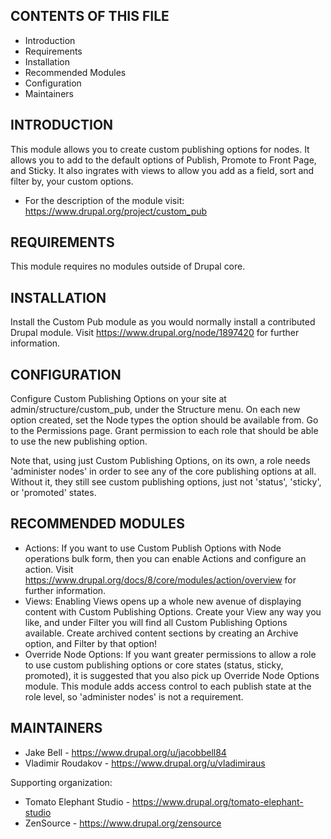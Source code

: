 CONTENTS OF THIS FILE
---------------------

 * Introduction
 * Requirements
 * Installation
 * Recommended Modules
 * Configuration
 * Maintainers


INTRODUCTION
------------

This module allows you to create custom publishing options for nodes. 
It allows you to add to the default options of Publish, Promote to Front Page, and Sticky. 
It also ingrates with views to allow you add as a field, sort and filter by, your custom options.

 * For the description of the module visit:
   https://www.drupal.org/project/custom_pub

REQUIREMENTS
------------

This module requires no modules outside of Drupal core.


INSTALLATION
------------

Install the Custom Pub module as you would normally install a contributed
Drupal module. Visit https://www.drupal.org/node/1897420 for further
information.


CONFIGURATION
-------------

Configure Custom Publishing Options on your site at admin/structure/custom_pub, under the Structure menu.
On each new option created, set the Node types the option should be available from.
Go to the Permissions page. Grant permission to each role that should be able to use the new publishing option.

Note that, using just Custom Publishing Options, on its own, a role needs 'administer nodes' in order to see any of the core publishing options at all. 
Without it, they still see custom publishing options, just not 'status', 'sticky', or 'promoted' states. 

RECOMMENDED MODULES
-------------------

 * Actions:
   If you want to use Custom Publish Options with Node operations bulk form, then you can enable Actions and configure an action.
   Visit https://www.drupal.org/docs/8/core/modules/action/overview for further information.
 * Views:
   Enabling Views opens up a whole new avenue of displaying content with Custom Publishing Options. 
   Create your View any way you like, and under Filter you will find all Custom Publishing Options available. 
   Create archived content sections by creating an Archive option, and Filter by that option!
 * Override Node Options:
   If you want greater permissions to allow a role to use custom publishing options or core states (status, sticky, promoted), it is suggested that you also pick up Override Node Options module. 
   This module adds access control to each publish state at the role level, so 'administer nodes' is not a requirement.

MAINTAINERS
-----------

 * Jake Bell - https://www.drupal.org/u/jacobbell84
 * Vladimir Roudakov - https://www.drupal.org/u/vladimiraus

Supporting organization:

 * Tomato Elephant Studio - https://www.drupal.org/tomato-elephant-studio
 * ZenSource - https://www.drupal.org/zensource
